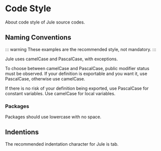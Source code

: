 # Code Style

About code style of Jule source codes.

## Naming Conventions
::: warning
These examples are the recommended style, not mandatory.
:::

Jule uses camelCase and PascalCase, with exceptions.

To choose between camelCase and PascalCase, public modifier status must be observed. If your definition is exportable and you want it, use PascalCase, otherwise use camelCase.

If there is no risk of your definition being exported, use PascalCase for constant variables. Use camelCase for local variables.

### Packages

Packages should use lowercase with no space.

## Indentions

The recommended indentation character for Jule is tab.
